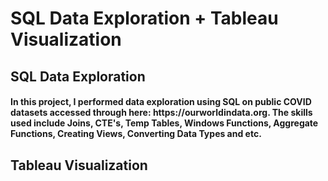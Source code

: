 # SQL Data Exploration + Tableau Visualization
<h2> SQL Data Exploration </h4>
<h4> In this project, I performed data exploration using SQL on public COVID datasets accessed through here: https://ourworldindata.org. The skills used include Joins, CTE's, Temp Tables, Windows Functions, Aggregate Functions, Creating Views, Converting Data Types and etc.</h4>
<h2> Tableau Visualization </h2>
